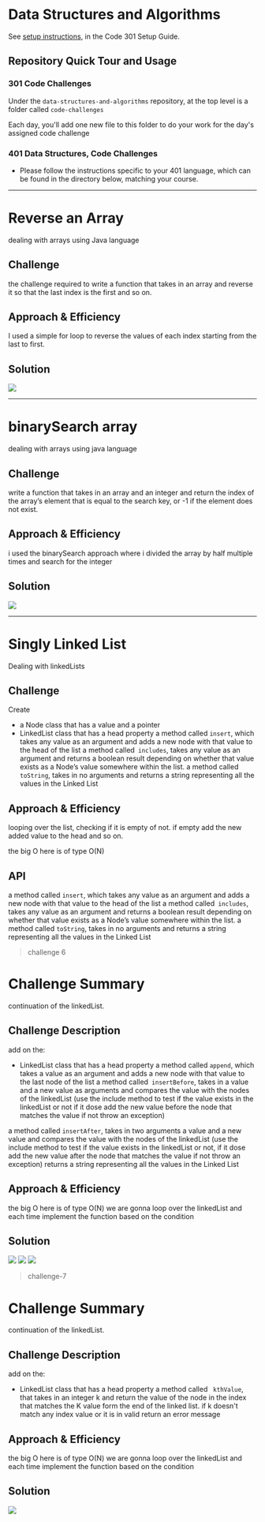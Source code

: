 # Data Structures and Algorithms

See [setup instructions](https://codefellows.github.io/setup-guide/code-301/3-code-challenges), in the Code 301 Setup Guide.

## Repository Quick Tour and Usage

### 301 Code Challenges

Under the `data-structures-and-algorithms` repository, at the top level is a folder called `code-challenges`

Each day, you'll add one new file to this folder to do your work for the day's assigned code challenge

### 401 Data Structures, Code Challenges

- Please follow the instructions specific to your 401 language, which can be found in the directory below, matching your course.


__________________________________________________________________________________

# Reverse an Array
dealing with arrays using Java language 

## Challenge
the challenge required to write a function that takes in an array and reverse it so that the last index is the first and so on.

## Approach & Efficiency
 I used a simple for loop to reverse the values of each index starting from the last to first. 

## Solution
![](/assets/whitebored1.PNG)


______________________________________

# binarySearch array 
dealing with arrays using java language

## Challenge
 write a function that takes in an array and an integer and return the index of the array’s element that is equal to the search key, or -1 if the element does not exist.

## Approach & Efficiency
 i used the binarySearch approach where i divided the array by half multiple times and search for the integer 

## Solution
![](/assets/lab-3whitebored.PNG)

_________________________________________________________________________________

# Singly Linked List
Dealing with linkedLists 

## Challenge
Create
- a Node class 
that has a value and a pointer
- LinkedList class 
that has a head property
a method called `insert`, which takes any value as an argument and adds a new node with that value to the head of the list 
a method called` includes`,  takes any value as an argument and returns a boolean result depending on whether that value exists as a Node’s value somewhere within the list.
 a method called `toString`, takes in no arguments and returns a string representing all the values in the Linked List 


## Approach & Efficiency
looping over the list, checking if it is empty of not.
if empty add the new added value to the head and so on. 

the big O here is of type O(N)

## API
a method called `insert`, which takes any value as an argument and adds a new node with that value to the head of the list 
a method called` includes`,  takes any value as an argument and returns a boolean result depending on whether that value exists as a Node’s value somewhere within the list.
 a method called `toString`, takes in no arguments and returns a string representing all the values in the Linked List 

 > challenge 6 

 # Challenge Summary
 continuation of the linkedList.


 ## Challenge Description
 add on the: 

- LinkedList class 
that has a head property
a method called `append`, which takes a value as an argument and adds a new node with that value to the last node of the list 
a method called` insertBefore`,  takes in a value and a new value as arguments and compares the value with the nodes of the linkedList (use the include method to test if the value exists in the linkedList or not if it dose add the new value before the node that matches the value if not throw an exception)

 a method called `insertAfter`, takes in two arguments a value and a new value and compares the value with the nodes of the linkedList (use the include method to test if the value exists in the linkedList or not,  if it dose add the new value after the node that matches the value if not throw an exception)
  returns a string representing all the values in the Linked List 


## Approach & Efficiency
the big O here is of type O(N)
we are gonna loop over the linkedList and each time implement the function based on the condition 


## Solution

![](/assets/challenge-6A.PNG)
![](/assets/challenge-6B.PNG)
![](/assets/challenge-6C.PNG)


> challenge-7 


 # Challenge Summary
 continuation of the linkedList.


 ## Challenge Description
 add on the: 

- LinkedList class 
that has a head property
a method called ` kthValue`,
that takes in an integer k and return the value of the node in the index that matches the K value form the end of the linked list. if k doesn't match any index value or it is in valid 
return an error message 


## Approach & Efficiency
the big O here is of type O(N)
we are gonna loop over the linkedList and each time implement the function based on the condition 


## Solution

![](/assets/challenge-7.PNG)




